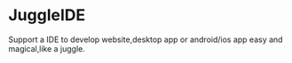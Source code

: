# JuggleIDE
Support a IDE to develop website,desktop app or android/ios app easy and magical,like a juggle.
